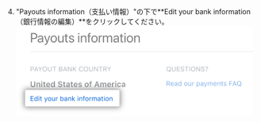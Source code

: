 4. "Payouts information（支払い情報）"の下で**Edit your bank information（銀行情報の編集）**をクリックしてください。 ![銀行方法の編集リンク](/assets/images/help/sponsors/edit-bank-info.png)
